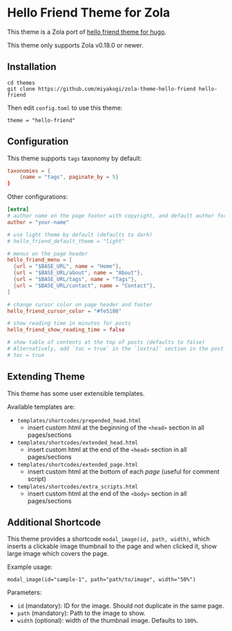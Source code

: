 # Hello Friend Theme for Zola

This theme is a Zola port of [hello friend theme for hugo](https://github.com/panr/hugo-theme-hello-friend).

This theme only supports Zola v0.18.0 or newer.

## Installation

```
cd themes
git clone https://github.com/miyakogi/zola-theme-hello-friend hello-friend
```

Then edit `config.toml` to use this theme:

```
theme = "hello-friend"
```

## Configuration

This theme supports `tags` taxonomy by default:

```toml
taxonomies = {
    {name = "tags", paginate_by = 5}
}
```

Other configurations:

```toml
[extra]
# author name on the page footer with copyright, and default author for posts
author = "your-name"

# use light theme by default (defaults to dark)
# hello_friend_default_theme = "light"

# menus on the page header
hello_friend_menu = [
  {url = "$BASE_URL", name = "Home"},
  {url = "$BASE_URL/about", name = "About"},
  {url = "$BASE_URL/tags", name = "Tags"},
  {url = "$BASE_URL/contact", name = "Contact"},
]

# change cursor color on page header and footer
hello_friend_cursor_color = "#fe5186"

# show reading time in minutes for posts
hello_friend_show_reading_time = false

# show table of contents at the top of posts (defaults to false)
# Alternatively, add `toc = true` in the `[extra]` section in the post front matter
# toc = true
```

## Extending Theme

This theme has some user extensible templates.

Available templates are:

* `templates/shortcodes/prepended_head.html`
    * insert custom html at the beginning of the `<head>` section in all pages/sections
* `templates/shortcodes/extended_head.html`
    * insert custom html at the end of the `<head>` section in all pages/sections
* `templates/shortcodes/extended_page.html`
    * insert custom html at the bottom of each *page* (useful for comment script)
* `templates/shortcodes/extra_scripts.html`
    * insert custom html at the end of the `<body>` section in all pages/sections

## Additional Shortcode

This theme provides a shortcode `modal_image(id, path, width)`, which inserts a clickable image thumbnail to the page and when clicked it, show large image which covers the page.

Example usage:

```
modal_image(id="sample-1", path="path/to/image", width="50%")
```

Parameters:

* `id` (mandatory): ID for the image. Should not duplicate in the same page.
* `path` (mandatory): Path to the image to show.
* `width` (optional): width of the thumbnail image. Defaults to `100%`.
